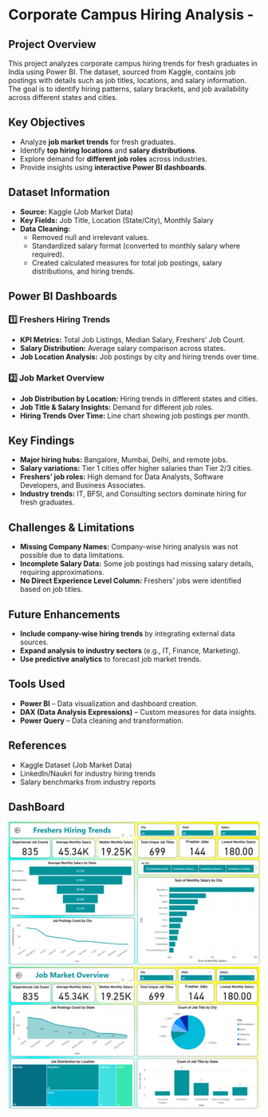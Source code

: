 # **Corporate Campus Hiring Analysis -**

## **Project Overview**
This project analyzes corporate campus hiring trends for fresh graduates in India using Power BI. The dataset, sourced from Kaggle, contains job postings with details such as job titles, locations, and salary information. The goal is to identify hiring patterns, salary brackets, and job availability across different states and cities.

## **Key Objectives**
- Analyze **job market trends** for fresh graduates.
- Identify **top hiring locations** and **salary distributions**.
- Explore demand for **different job roles** across industries.
- Provide insights using **interactive Power BI dashboards**.

## **Dataset Information**
- **Source:** Kaggle (Job Market Data)
- **Key Fields:** Job Title, Location (State/City), Monthly Salary
- **Data Cleaning:**
  - Removed null and irrelevant values.
  - Standardized salary format (converted to monthly salary where required).
  - Created calculated measures for total job postings, salary distributions, and hiring trends.

## **Power BI Dashboards**
### **1️⃣ Freshers Hiring Trends**
- **KPI Metrics:** Total Job Listings, Median Salary, Freshers’ Job Count.
- **Salary Distribution:** Average salary comparison across states.
- **Job Location Analysis:** Job postings by city and hiring trends over time.

### **2️⃣ Job Market Overview**
- **Job Distribution by Location:** Hiring trends in different states and cities.
- **Job Title & Salary Insights:** Demand for different job roles.
- **Hiring Trends Over Time:** Line chart showing job postings per month.

## **Key Findings**
- **Major hiring hubs:** Bangalore, Mumbai, Delhi, and remote jobs.
- **Salary variations:** Tier 1 cities offer higher salaries than Tier 2/3 cities.
- **Freshers’ job roles:** High demand for Data Analysts, Software Developers, and Business Associates.
- **Industry trends:** IT, BFSI, and Consulting sectors dominate hiring for fresh graduates.

## **Challenges & Limitations**
- **Missing Company Names:** Company-wise hiring analysis was not possible due to data limitations.
- **Incomplete Salary Data:** Some job postings had missing salary details, requiring approximations.
- **No Direct Experience Level Column:** Freshers’ jobs were identified based on job titles.

## **Future Enhancements**
- **Include company-wise hiring trends** by integrating external data sources.
- **Expand analysis to industry sectors** (e.g., IT, Finance, Marketing).
- **Use predictive analytics** to forecast job market trends.

## **Tools Used**
- **Power BI** – Data visualization and dashboard creation.
- **DAX (Data Analysis Expressions)** – Custom measures for data insights.
- **Power Query** – Data cleaning and transformation.

## **References**
- Kaggle Dataset (Job Market Data)
- LinkedIn/Naukri for industry hiring trends
- Salary benchmarks from industry reports

## **DashBoard**

<img src =https://github.com/Sharayu26/Corporate-Campus-Hiring-Analysis-/blob/main/Freshers%20Hiring.png>

<img src =https://github.com/Sharayu26/Corporate-Campus-Hiring-Analysis-/blob/main/Job%20Overview.png>

